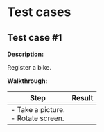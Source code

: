 # Test cases

## Test case #1

**Description:**

Register a bike.

**Walkthrough:**

| **Step**                                | **Result** |
| --------------------------------------- | ---------- |
| - Take a picture.<br />- Rotate screen. |            |